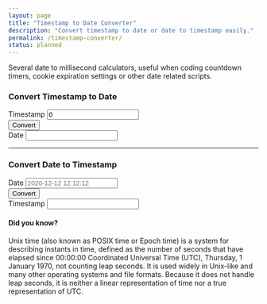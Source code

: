 ```yaml
---
layout: page
title: "Timestamp to Date Converter"
description: "Convert timestamp to date or date to timestamp easily."
permalink: /timestamp-converter/
status: planned
---
```


Several date to millisecond calculators, useful when coding countdown timers, cookie expiration settings or other date related scripts.

### Convert Timestamp to Date

<form>
  <div class="form-group">
    <label for="timestamp1">Timestamp</label>
    <input type="text" class="form-control" value="0" id="timestamp1">
  </div>
  <button id="actionBtn1" type="button" class="btn btn-primary">Convert</button>
  <br>
  <div class="form-group">
    <label for="date1">Date</label>
    <input type="text" class="form-control" id="date1">
  </div>
</form>

<hr>

### Convert Date to Timestamp

<form>
  <div class="form-group">
    <label for="date2">Date</label>
    <input type="text" class="form-control" id="date2" placeholder="2020-12-12 12:12:12">
  </div>
  <button id="actionBtn2" type="button" class="btn btn-primary">Convert</button>
  <br>
  <div class="form-group">
    <label for="timestamp2">Timestamp</label>
    <input type="text" class="form-control" id="timestamp2">
  </div>
</form>

<script>
  document.getElementById('actionBtn1').onclick = function() {
    var inputData = document.getElementById('timestamp1').value;
    var outputData = new Date(inputData).toLocaleString();
    document.getElementById('date1').value = outputData;
  };

  document.getElementById('actionBtn2').onclick = function() {
    var inputData = document.getElementById('date2').value;
    var outputData = Date.parse(inputData)/1000;
    document.getElementById('timestamp2').value = outputData;
  };
</script>

#### Did you know?

Unix time (also known as POSIX time or Epoch time) is a system for describing instants in time, defined as the number of seconds that have elapsed since 00:00:00 Coordinated Universal Time (UTC), Thursday, 1 January 1970, not counting leap seconds.
It is used widely in Unix-like and many other operating systems and file formats. Because it does not handle leap seconds, it is neither a linear representation of time nor a true representation of UTC.
